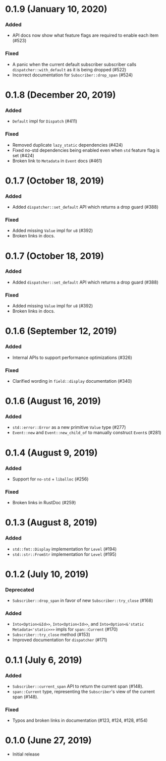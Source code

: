 # 0.1.9 (January 10, 2020)

### Added

- API docs now show what feature flags are required to enable each item (#523)

### Fixed

- A panic when the current default subscriber subscriber calls
  `dispatcher::with_default` as it is being dropped (#522)
- Incorrect documentation for `Subscriber::drop_span` (#524)

# 0.1.8 (December 20, 2019)

### Added

- `Default` impl for `Dispatch` (#411)

### Fixed

- Removed duplicate `lazy_static` dependencies (#424)
- Fixed no-std dependencies being enabled even when `std` feature flag is set
  (#424)
- Broken link to `Metadata` in `Event` docs (#461)

# 0.1.7 (October 18, 2019)

### Added

- Added `dispatcher::set_default` API which returns a drop guard (#388)

### Fixed

- Added missing `Value` impl for `u8` (#392)
- Broken links in docs.

# 0.1.7 (October 18, 2019)

### Added

- Added `dispatcher::set_default` API which returns a drop guard (#388)

### Fixed

- Added missing `Value` impl for `u8` (#392)
- Broken links in docs.

# 0.1.6 (September 12, 2019)

### Added

- Internal APIs to support performance optimizations (#326)

### Fixed

- Clarified wording in `field::display` documentation (#340)

# 0.1.6 (August 16, 2019)

### Added

- `std::error::Error` as a new primitive `Value` type (#277)
- `Event::new` and `Event::new_child_of` to manually construct `Event`s (#281)

# 0.1.4 (August 9, 2019)

### Added

- Support for `no-std` + `liballoc` (#256)

### Fixed

- Broken links in RustDoc (#259)

# 0.1.3 (August 8, 2019)

### Added

- `std::fmt::Display` implementation for `Level` (#194)
- `std::str::FromStr` implementation for `Level` (#195)

# 0.1.2 (July 10, 2019)

### Deprecated

- `Subscriber::drop_span` in favor of new `Subscriber::try_close` (#168)

### Added

- `Into<Option<&Id>>`, `Into<Option<Id>>`, and
  `Into<Option<&'static Metadata<'static>>>` impls for `span::Current` (#170)
- `Subscriber::try_close` method (#153)
- Improved documentation for `dispatcher` (#171)

# 0.1.1 (July 6, 2019)

### Added

- `Subscriber::current_span` API to return the current span (#148).
- `span::Current` type, representing the `Subscriber`'s view of the current
  span (#148).

### Fixed

- Typos and broken links in documentation (#123, #124, #128, #154)

# 0.1.0 (June 27, 2019)

- Initial release
